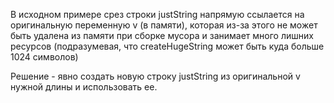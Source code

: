В исходном примере срез строки justString напрямую ссылается на оригинальную переменную v (в памяти), которая из-за этого не может быть удалена из памяти при сборке мусора и занимает много лишних ресурсов (подразумевая, что createHugeString может быть куда больше 1024 символов)

Решение - явно создать новую строку justString из оригинальной v нужной длины и использовать ее.